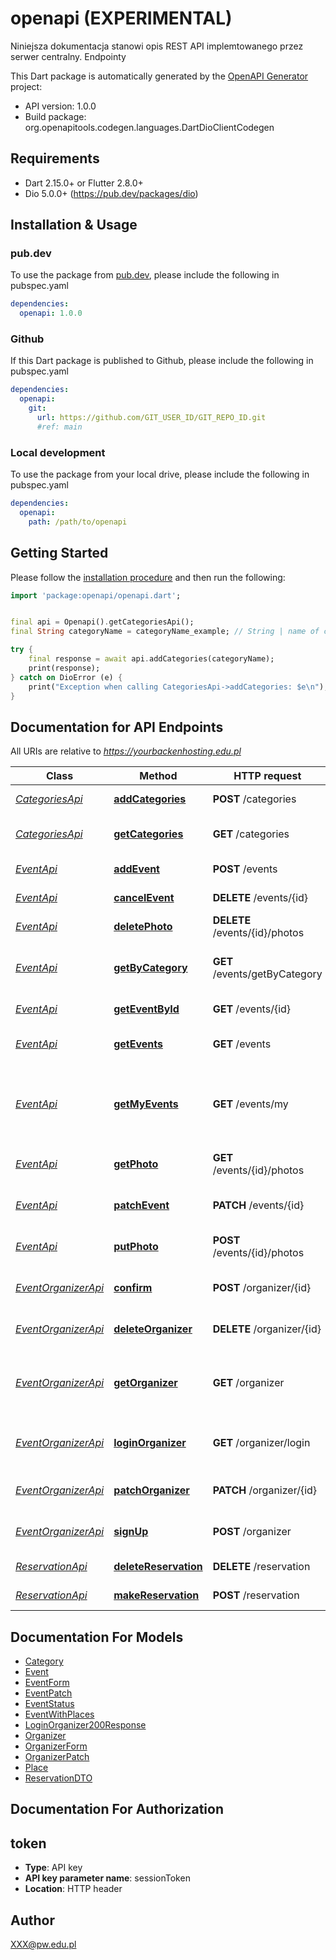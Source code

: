 # openapi (EXPERIMENTAL)
Niniejsza dokumentacja stanowi opis REST API implemtowanego przez serwer centralny. Endpointy 

This Dart package is automatically generated by the [OpenAPI Generator](https://openapi-generator.tech) project:

- API version: 1.0.0
- Build package: org.openapitools.codegen.languages.DartDioClientCodegen

## Requirements

* Dart 2.15.0+ or Flutter 2.8.0+
* Dio 5.0.0+ (https://pub.dev/packages/dio)

## Installation & Usage

### pub.dev
To use the package from [pub.dev](https://pub.dev), please include the following in pubspec.yaml
```yaml
dependencies:
  openapi: 1.0.0
```

### Github
If this Dart package is published to Github, please include the following in pubspec.yaml
```yaml
dependencies:
  openapi:
    git:
      url: https://github.com/GIT_USER_ID/GIT_REPO_ID.git
      #ref: main
```

### Local development
To use the package from your local drive, please include the following in pubspec.yaml
```yaml
dependencies:
  openapi:
    path: /path/to/openapi
```

## Getting Started

Please follow the [installation procedure](#installation--usage) and then run the following:

```dart
import 'package:openapi/openapi.dart';


final api = Openapi().getCategoriesApi();
final String categoryName = categoryName_example; // String | name of category

try {
    final response = await api.addCategories(categoryName);
    print(response);
} catch on DioError (e) {
    print("Exception when calling CategoriesApi->addCategories: $e\n");
}

```

## Documentation for API Endpoints

All URIs are relative to *https://yourbackenhosting.edu.pl*

Class | Method | HTTP request | Description
------------ | ------------- | ------------- | -------------
[*CategoriesApi*](doc\CategoriesApi.md) | [**addCategories**](doc\CategoriesApi.md#addcategories) | **POST** /categories | Create new category
[*CategoriesApi*](doc\CategoriesApi.md) | [**getCategories**](doc\CategoriesApi.md#getcategories) | **GET** /categories | Return list of all categories
[*EventApi*](doc\EventApi.md) | [**addEvent**](doc\EventApi.md#addevent) | **POST** /events | Add new event
[*EventApi*](doc\EventApi.md) | [**cancelEvent**](doc\EventApi.md#cancelevent) | **DELETE** /events/{id} | Cancel event
[*EventApi*](doc\EventApi.md) | [**deletePhoto**](doc\EventApi.md#deletephoto) | **DELETE** /events/{id}/photos | Cancel event
[*EventApi*](doc\EventApi.md) | [**getByCategory**](doc\EventApi.md#getbycategory) | **GET** /events/getByCategory | Return list of all events in category
[*EventApi*](doc\EventApi.md) | [**getEventById**](doc\EventApi.md#geteventbyid) | **GET** /events/{id} | Find event by ID
[*EventApi*](doc\EventApi.md) | [**getEvents**](doc\EventApi.md#getevents) | **GET** /events | Return list of all events
[*EventApi*](doc\EventApi.md) | [**getMyEvents**](doc\EventApi.md#getmyevents) | **GET** /events/my | Return list of events made by organizer, according to session
[*EventApi*](doc\EventApi.md) | [**getPhoto**](doc\EventApi.md#getphoto) | **GET** /events/{id}/photos | Get list of photo of event
[*EventApi*](doc\EventApi.md) | [**patchEvent**](doc\EventApi.md#patchevent) | **PATCH** /events/{id} | patch existing event
[*EventApi*](doc\EventApi.md) | [**putPhoto**](doc\EventApi.md#putphoto) | **POST** /events/{id}/photos | patch existing event
[*EventOrganizerApi*](doc\EventOrganizerApi.md) | [**confirm**](doc\EventOrganizerApi.md#confirm) | **POST** /organizer/{id} | Confirm orginizer account
[*EventOrganizerApi*](doc\EventOrganizerApi.md) | [**deleteOrganizer**](doc\EventOrganizerApi.md#deleteorganizer) | **DELETE** /organizer/{id} | Confirm orginizer account
[*EventOrganizerApi*](doc\EventOrganizerApi.md) | [**getOrganizer**](doc\EventOrganizerApi.md#getorganizer) | **GET** /organizer | Get organizer account (my account)
[*EventOrganizerApi*](doc\EventOrganizerApi.md) | [**loginOrganizer**](doc\EventOrganizerApi.md#loginorganizer) | **GET** /organizer/login | Logs organizer into the system
[*EventOrganizerApi*](doc\EventOrganizerApi.md) | [**patchOrganizer**](doc\EventOrganizerApi.md#patchorganizer) | **PATCH** /organizer/{id} | Patch orginizer account
[*EventOrganizerApi*](doc\EventOrganizerApi.md) | [**signUp**](doc\EventOrganizerApi.md#signup) | **POST** /organizer | Create orginizer account
[*ReservationApi*](doc\ReservationApi.md) | [**deleteReservation**](doc\ReservationApi.md#deletereservation) | **DELETE** /reservation | Create new reservation
[*ReservationApi*](doc\ReservationApi.md) | [**makeReservation**](doc\ReservationApi.md#makereservation) | **POST** /reservation | Create new reservation


## Documentation For Models

 - [Category](doc\Category.md)
 - [Event](doc\Event.md)
 - [EventForm](doc\EventForm.md)
 - [EventPatch](doc\EventPatch.md)
 - [EventStatus](doc\EventStatus.md)
 - [EventWithPlaces](doc\EventWithPlaces.md)
 - [LoginOrganizer200Response](doc\LoginOrganizer200Response.md)
 - [Organizer](doc\Organizer.md)
 - [OrganizerForm](doc\OrganizerForm.md)
 - [OrganizerPatch](doc\OrganizerPatch.md)
 - [Place](doc\Place.md)
 - [ReservationDTO](doc\ReservationDTO.md)


## Documentation For Authorization


## token

- **Type**: API key
- **API key parameter name**: sessionToken
- **Location**: HTTP header


## Author

XXX@pw.edu.pl

